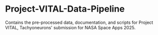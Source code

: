 # Project-VITAL-Data-Pipeline
Contains the pre-processed data, documentation, and scripts for Project VITAL, Tachyoneurons' submission for NASA Space Apps 2025.
